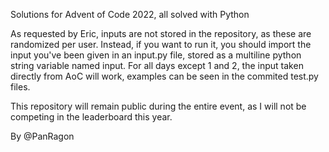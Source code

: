 Solutions for Advent of Code 2022, all solved with Python

As requested by Eric, inputs are not stored in the repository, as these are randomized per user. Instead, if you want to run it, you should import the input you've been given in an input.py file, stored as a multiline python string variable named input. For all days except 1 and 2, the input taken directly from AoC will work, examples can be seen in the commited test.py files.

This repository will remain public during the entire event, as I will not be competing in the leaderboard this year.

By @PanRagon
